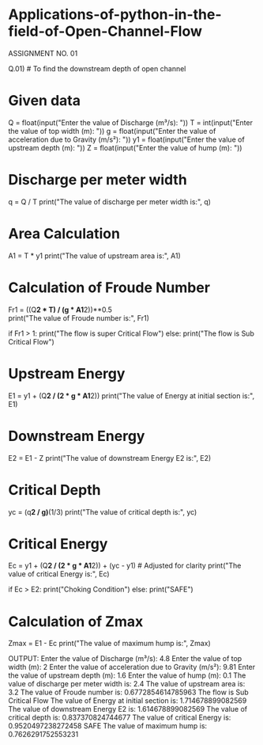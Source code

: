 # Applications-of-python-in-the-field-of-Open-Channel-Flow
ASSIGNMENT NO. 01

Q.01) # To find the downstream depth of open channel
# Given data
Q = float(input("Enter the value of Discharge (m³/s): "))
T = int(input("Enter the value of top width (m): "))
g = float(input("Enter the value of acceleration due to Gravity (m/s²): "))
y1 = float(input("Enter the value of upstream depth (m): "))
Z = float(input("Enter the value of hump (m): "))

# Discharge per meter width
q = Q / T
print("The value of discharge per meter width is:", q)

# Area Calculation
A1 = T * y1
print("The value of upstream area is:", A1)

# Calculation of Froude Number
Fr1 = ((Q**2 * T) / (g * A1**2))**0.5	
print("The value of Froude number is:", Fr1)

if Fr1 > 1:
    print("The flow is super Critical Flow")
else:
    print("The flow is Sub Critical Flow")

# Upstream Energy
E1 = y1 + (Q**2 / (2 * g * A1**2))
print("The value of Energy at initial section is:", E1)

# Downstream Energy
E2 = E1 - Z
print("The value of downstream Energy E2 is:", E2)

# Critical Depth
yc = (q**2 / g)**(1/3)
print("The value of critical depth is:", yc)

# Critical Energy
Ec = y1 + (Q**2 / (2 * g * A1**2)) + (yc - y1)  # Adjusted for clarity
print("The value of critical Energy is:", Ec)

if Ec > E2:
    print("Choking Condition")
else:
    print("SAFE")

# Calculation of Zmax
Zmax = E1 - Ec
print("The value of maximum hump is:", Zmax)

OUTPUT:
Enter the value of Discharge (m³/s): 4.8
Enter the value of top width (m): 2
Enter the value of acceleration due to Gravity (m/s²): 9.81
Enter the value of upstream depth (m): 1.6
Enter the value of hump (m): 0.1
The value of discharge per meter width is: 2.4
The value of upstream area is: 3.2
The value of Froude number is: 0.6772854614785963
The flow is Sub Critical Flow
The value of Energy at initial section is: 1.714678899082569
The value of downstream Energy E2 is: 1.614678899082569
The value of critical depth is: 0.837370824744677
The value of critical Energy is: 0.9520497238272458
SAFE
The value of maximum hump is: 0.7626291752553231
